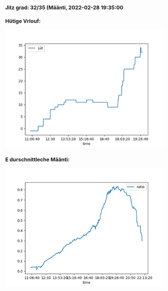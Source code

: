 ### Jitz grad: 32/35 (Määnti, 2022-02-28 19:35:00

### Hütige Vrlouf:
![Graph](Today.png)

### E durschnittleche Määnti:
![Graph](Määnti.png)